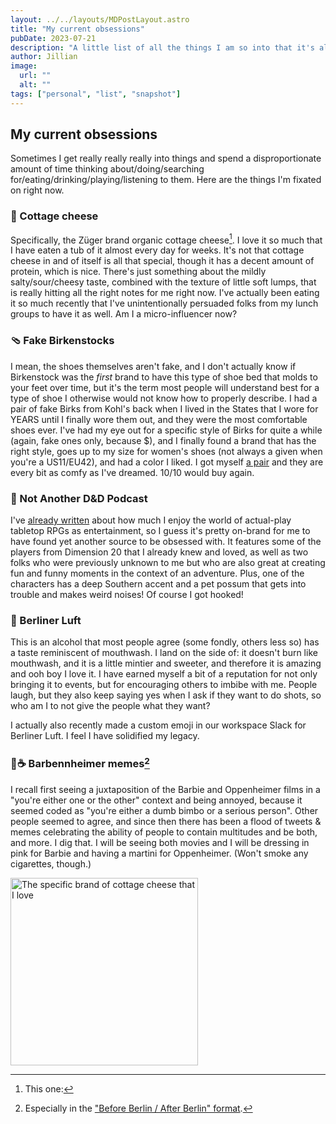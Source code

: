 ```yaml
---
layout: ../../layouts/MDPostLayout.astro
title: "My current obsessions"
pubDate: 2023-07-21
description: "A little list of all the things I am so into that it's almost weird"
author: Jillian
image:
  url: ""
  alt: ""
tags: ["personal", "list", "snapshot"]
---
```


## My current obsessions

Sometimes I get really really really into things and spend a disproportionate amount of time thinking about/doing/searching for/eating/drinking/playing/listening to them. Here are the things I'm fixated on right now.

### 🧀 Cottage cheese 

Specifically, the Züger brand organic cottage cheese[^1]. I love it so much that I have eaten a tub of it almost every day for weeks. It's not that cottage cheese in and of itself is all that special, though it has a decent amount of protein, which is nice. There's just something about the mildly salty/sour/cheesy taste, combined with the texture of little soft lumps, that is really hitting all the right notes for me right now. I've actually been eating it so much recently that I've unintentionally persuaded folks from my lunch groups to have it as well. Am I a micro-influencer now?

### 🩴 Fake Birkenstocks

I mean, the shoes themselves aren't fake, and I don't actually know if Birkenstock was the _first_ brand to have this type of shoe bed that molds to your feet over time, but it's the term most people will understand best for a type of shoe I otherwise would not know how to properly describe. I had a pair of fake Birks from Kohl's back when I lived in the States that I wore for YEARS until I finally wore them out, and they were the most comfortable shoes ever. I've had my eye out for a specific style of Birks for quite a while (again, fake ones only, because $), and I finally found a brand that has the right style, goes up to my size for women's shoes (not always a given when you're a US11/EU42), and had a color I liked. I got myself [a pair](https://paladoshoes.com/collections/palado-cres/products/cres-flieder-matt?variant=46675033784663) and they are every bit as comfy as I've dreamed. 10/10 would buy again.

### 🎲 Not Another D&D Podcast

I've [already written](/posts/as-yet-untitled) about how much I enjoy the world of actual-play tabletop RPGs as entertainment, so I guess it's pretty on-brand for me to have found yet another source to be obsessed with. It features some of the players from Dimension 20 that I already knew and loved, as well as two folks who were previously unknown to me but who are also great at creating fun and funny moments in the context of an adventure. Plus, one of the characters has a deep Southern accent and a pet possum that gets into trouble and makes weird noises! Of course I got hooked!

### 🍾 Berliner Luft

This is an alcohol that most people agree (some fondly, others less so) has a taste reminiscent of mouthwash. I land on the side of: it doesn't burn like mouthwash, and it is a little mintier and sweeter, and therefore it is amazing and ooh boy I love it. I have earned myself a bit of a reputation for not only bringing it to events, but for encouraging others to imbibe with me. People laugh, but they also keep saying yes when I ask if they want to do shots, so who am I to not give the people what they want? 

I actually also recently made a custom emoji in our workspace Slack for Berliner Luft. I feel I have solidified my legacy.

### 🎀☕️ Barbennheimer memes[^2]

I recall first seeing a juxtaposition of the Barbie and Oppenheimer films in a "you're either one or the other" context and being annoyed, because it seemed coded as "you're either a dumb bimbo or a serious person". Other people seemed to agree, and since then there has been a flood of tweets & memes celebrating the ability of people to contain multitudes and be both, and more. I dig that. I will be seeing both movies and I will be dressing in pink for Barbie and having a martini for Oppenheimer. (Won't smoke any cigarettes, though.)

[^1]: This one:
<img src="/cottage-cheese.jpeg" alt="The specific brand of cottage cheese that I love" width="300px">

[^2]: Especially in the ["Before Berlin / After Berlin" format](https://www.instagram.com/p/Cuo7xvYM5X1/?img_index=1). 